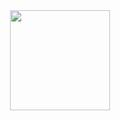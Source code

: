 <div align="center">
  <a href="https://github.com/VS-Lucas">
  <img height="160em" src="https://github-readme-stats.vercel.app/api?username=VS-Lucas&show_icons=true&theme=dark&include_all_commits=true&count_private=true"/>
</div>

